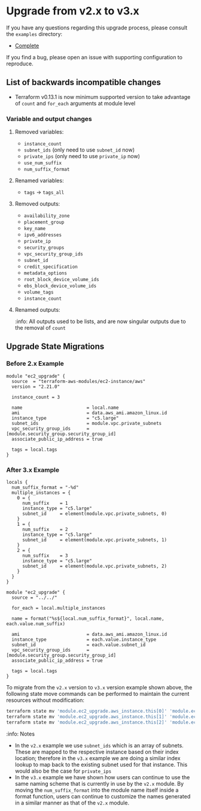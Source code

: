 # Upgrade from v2.x to v3.x

If you have any questions regarding this upgrade process, please consult the `examples` directory:

- [Complete](https://github.com/terraform-aws-modules/terraform-aws-ec2-instance/tree/master/examples/complete)

If you find a bug, please open an issue with supporting configuration to reproduce.

## List of backwards incompatible changes

- Terraform v0.13.1 is now minimum supported version to take advantage of `count` and `for_each` arguments at module level

### Variable and output changes

1. Removed variables:

   - `instance_count`
   - `subnet_ids` (only need to use `subnet_id` now)
   - `private_ips` (only need to use `private_ip` now)
   - `use_num_suffix`
   - `num_suffix_format`

2. Renamed variables:

   - `tags` -> `tags_all`

3. Removed outputs:

   - `availability_zone`
   - `placement_group`
   - `key_name`
   - `ipv6_addresses`
   - `private_ip`
   - `security_groups`
   - `vpc_security_group_ids`
   - `subnet_id`
   - `credit_specification`
   - `metadata_options`
   - `root_block_device_volume_ids`
   - `ebs_block_device_volume_ids`
   - `volume_tags`
   - `instance_count`

4. Renamed outputs:

   :info: All outputs used to be lists, and are now singular outputs due to the removal of `count`

## Upgrade State Migrations

### Before 2.x Example

```hcl
module "ec2_upgrade" {
  source  = "terraform-aws-modules/ec2-instance/aws"
  version = "2.21.0"

  instance_count = 3

  name                        = local.name
  ami                         = data.aws_ami.amazon_linux.id
  instance_type               = "c5.large"
  subnet_ids                  = module.vpc.private_subnets
  vpc_security_group_ids      = [module.security_group.security_group_id]
  associate_public_ip_address = true

  tags = local.tags
}
```

### After 3.x Example

```hcl
locals {
  num_suffix_format = "-%d"
  multiple_instances = {
    0 = {
      num_suffix    = 1
      instance_type = "c5.large"
      subnet_id     = element(module.vpc.private_subnets, 0)
    }
    1 = {
      num_suffix    = 2
      instance_type = "c5.large"
      subnet_id     = element(module.vpc.private_subnets, 1)
    }
    2 = {
      num_suffix    = 3
      instance_type = "c5.large"
      subnet_id     = element(module.vpc.private_subnets, 2)
    }
  }
}

module "ec2_upgrade" {
  source = "../../"

  for_each = local.multiple_instances

  name = format("%s${local.num_suffix_format}", local.name, each.value.num_suffix)

  ami                         = data.aws_ami.amazon_linux.id
  instance_type               = each.value.instance_type
  subnet_id                   = each.value.subnet_id
  vpc_security_group_ids      = [module.security_group.security_group_id]
  associate_public_ip_address = true

  tags = local.tags
}
```

To migrate from the `v2.x` version to `v3.x` version example shown above, the following state move commands can be performed to maintain the current resources without modification:

```bash
terraform state mv 'module.ec2_upgrade.aws_instance.this[0]' 'module.ec2_upgrade["0"].aws_instance.this[0]'
terraform state mv 'module.ec2_upgrade.aws_instance.this[1]' 'module.ec2_upgrade["1"].aws_instance.this[0]'
terraform state mv 'module.ec2_upgrade.aws_instance.this[2]' 'module.ec2_upgrade["2"].aws_instance.this[0]'
```

:info: Notes

- In the `v2.x` example we use `subnet_ids` which is an array of subnets. These are mapped to the respective instance based on their index location; therefore in the `v3.x` example we are doing a similar index lookup to map back to the existing subnet used for that instance. This would also be the case for `private_ips`
- In the `v3.x` example we have shown how users can continue to use the same naming scheme that is currently in use by the `v2.x` module. By moving the `num_suffix_format` into the module name itself inside a format function, users can continue to customize the names generated in a similar manner as that of the `v2.x` module.
